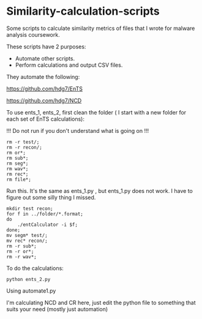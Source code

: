 # Similarity-calculation-scripts
Some scripts to calculate similarity metrics of files that I wrote for malware analysis coursework.

These scripts have 2 purposes:
* Automate other scripts.
* Perform calculations and output CSV files.

They automate the following:

https://github.com/hdg7/EnTS

https://github.com/hdg7/NCD

To use ents_1, ents_2, first clean the folder ( I start with a new folder for each set of EnTS calculations):

!!! Do not run if you don't understand what is going on !!!
```
rm -r test/;
rm -r recon/;
rm or*;
rm sub*;
rm seg*;
rm wav*;
rm rec*;
rm file*;
```

Run this. It's the same as ents_1.py , but ents_1.py does not work. I have to figure out some silly thing I missed.

```
mkdir test recon;
for f in ../folder/*.format;
do
    ./entCalculator -i $f;
done;
mv segm* test/;
mv rec* recon/;
rm -r sub*;
rm -r or*;
rm -r wav*;
```
To do the calculations:

```python ents_2.py```

Using automate1.py

I'm calculating NCD and CR here, just edit the python file to something that suits your need (mostly just automation)


